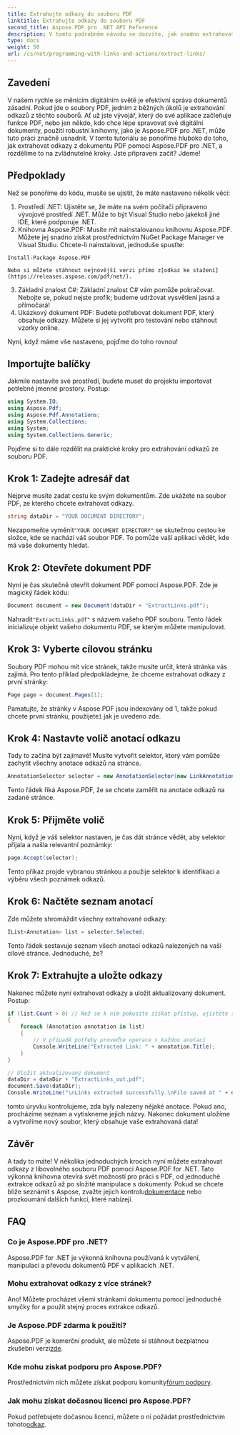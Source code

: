 ```yaml
---
title: Extrahujte odkazy do souboru PDF
linktitle: Extrahujte odkazy do souboru PDF
second_title: Aspose.PDF pro .NET API Reference
description: V tomto podrobném návodu se dozvíte, jak snadno extrahovat odkazy ze souborů PDF pomocí Aspose.PDF for .NET.
type: docs
weight: 50
url: /cs/net/programming-with-links-and-actions/extract-links/
---
```

## Zavedení

V našem rychle se měnícím digitálním světě je efektivní správa dokumentů zásadní. Pokud jde o soubory PDF, jedním z běžných úkolů je extrahování odkazů z těchto souborů. Ať už jste vývojář, který do své aplikace začleňuje funkce PDF, nebo jen někdo, kdo chce lépe spravovat své digitální dokumenty, použití robustní knihovny, jako je Aspose.PDF pro .NET, může tuto práci značně usnadnit. V tomto tutoriálu se ponoříme hluboko do toho, jak extrahovat odkazy z dokumentu PDF pomocí Aspose.PDF pro .NET, a rozdělíme to na zvládnutelné kroky. Jste připraveni začít? Jdeme!

## Předpoklady

Než se ponoříme do kódu, musíte se ujistit, že máte nastaveno několik věcí:

1. Prostředí .NET: Ujistěte se, že máte na svém počítači připraveno vývojové prostředí .NET. Může to být Visual Studio nebo jakékoli jiné IDE, které podporuje .NET.
2. Knihovna Aspose.PDF: Musíte mít nainstalovanou knihovnu Aspose.PDF. Můžete jej snadno získat prostřednictvím NuGet Package Manager ve Visual Studiu. Chcete-li nainstalovat, jednoduše spusťte:
```
Install-Package Aspose.PDF
```
    Nebo si můžete stáhnout nejnovější verzi přímo z[odkaz ke stažení](https://releases.aspose.com/pdf/net/).
3. Základní znalost C#: Základní znalost C# vám pomůže pokračovat. Nebojte se, pokud nejste profík; budeme udržovat vysvětlení jasná a přímočará!
4. Ukázkový dokument PDF: Budete potřebovat dokument PDF, který obsahuje odkazy. Můžete si jej vytvořit pro testování nebo stáhnout vzorky online.

Nyní, když máme vše nastaveno, pojďme do toho rovnou!

## Importujte balíčky

Jakmile nastavíte své prostředí, budete muset do projektu importovat potřebné jmenné prostory. Postup:

```csharp
using System.IO;
using Aspose.Pdf;
using Aspose.Pdf.Annotations;
using System.Collections;
using System;
using System.Collections.Generic;
```

Pojďme si to dále rozdělit na praktické kroky pro extrahování odkazů ze souboru PDF.

## Krok 1: Zadejte adresář dat

Nejprve musíte zadat cestu ke svým dokumentům. Zde ukážete na soubor PDF, ze kterého chcete extrahovat odkazy. 

```csharp
string dataDir = "YOUR DOCUMENT DIRECTORY";
```

 Nezapomeňte vyměnit`"YOUR DOCUMENT DIRECTORY"` se skutečnou cestou ke složce, kde se nachází váš soubor PDF. To pomůže vaší aplikaci vědět, kde má vaše dokumenty hledat.

## Krok 2: Otevřete dokument PDF

Nyní je čas skutečně otevřít dokument PDF pomocí Aspose.PDF. Zde je magický řádek kódu:

```csharp
Document document = new Document(dataDir + "ExtractLinks.pdf");
```

 Nahradit`"ExtractLinks.pdf"` s názvem vašeho PDF souboru. Tento řádek inicializuje objekt vašeho dokumentu PDF, se kterým můžete manipulovat.

## Krok 3: Vyberte cílovou stránku

Soubory PDF mohou mít více stránek, takže musíte určit, která stránka vás zajímá. Pro tento příklad předpokládejme, že chceme extrahovat odkazy z první stránky:

```csharp
Page page = document.Pages[1];
```

 Pamatujte, že stránky v Aspose.PDF jsou indexovány od 1, takže pokud chcete první stránku, použijete`1` jak je uvedeno zde.

## Krok 4: Nastavte volič anotací odkazu

Tady to začíná být zajímavé! Musíte vytvořit selektor, který vám pomůže zachytit všechny anotace odkazů na stránce.

```csharp
AnnotationSelector selector = new AnnotationSelector(new LinkAnnotation(page, Aspose.Pdf.Rectangle.Trivial));
```

Tento řádek říká Aspose.PDF, že se chcete zaměřit na anotace odkazů na zadané stránce.

## Krok 5: Přijměte volič

Nyní, když je váš selektor nastaven, je čas dát stránce vědět, aby selektor přijala a našla relevantní poznámky:

```csharp
page.Accept(selector);
```

Tento příkaz projde vybranou stránkou a použije selektor k identifikaci a výběru všech poznámek odkazů.

## Krok 6: Načtěte seznam anotací

Zde můžete shromáždit všechny extrahované odkazy:

```csharp
IList<Annotation> list = selector.Selected;
```

Tento řádek sestavuje seznam všech anotací odkazů nalezených na vaší cílové stránce. Jednoduché, že?

## Krok 7: Extrahujte a uložte odkazy

Nakonec můžete nyní extrahovat odkazy a uložit aktualizovaný dokument. Postup:

```csharp
if (list.Count > 0) // Než se k nim pokusíte získat přístup, ujistěte se, že existují odkazy
{
    foreach (Annotation annotation in list)
    {
        // V případě potřeby proveďte operace s každou anotací
        Console.WriteLine("Extracted Link: " + annotation.Title);
    }
}

// Uložit aktualizovaný dokument
dataDir = dataDir + "ExtractLinks_out.pdf";
document.Save(dataDir);
Console.WriteLine("\nLinks extracted successfully.\nFile saved at " + dataDir);
```

tomto úryvku kontrolujeme, zda byly nalezeny nějaké anotace. Pokud ano, procházíme seznam a vytiskneme jejich názvy. Nakonec dokument uložíme a vytvoříme nový soubor, který obsahuje vaše extrahovaná data!

## Závěr

 A tady to máte! V několika jednoduchých krocích nyní můžete extrahovat odkazy z libovolného souboru PDF pomocí Aspose.PDF for .NET. Tato výkonná knihovna otevírá svět možností pro práci s PDF, od jednoduché extrakce odkazů až po složité manipulace s dokumenty. Pokud se chcete blíže seznámit s Aspose, zvažte jejich kontrolu[dokumentace](https://reference.aspose.com/pdf/net/) nebo prozkoumání dalších funkcí, které nabízejí.

## FAQ

### Co je Aspose.PDF pro .NET?
Aspose.PDF for .NET je výkonná knihovna používaná k vytváření, manipulaci a převodu dokumentů PDF v aplikacích .NET.

### Mohu extrahovat odkazy z více stránek?
Ano! Můžete procházet všemi stránkami dokumentu pomocí jednoduché smyčky for a použít stejný proces extrakce odkazů.

### Je Aspose.PDF zdarma k použití?
Aspose.PDF je komerční produkt, ale můžete si stáhnout bezplatnou zkušební verzi[zde](https://releases.aspose.com/).

### Kde mohu získat podporu pro Aspose.PDF?
 Prostřednictvím nich můžete získat podporu komunity[fórum podpory](https://forum.aspose.com/c/pdf/10).

### Jak mohu získat dočasnou licenci pro Aspose.PDF?
 Pokud potřebujete dočasnou licenci, můžete o ni požádat prostřednictvím tohoto[odkaz](https://purchase.aspose.com/temporary-license/).
